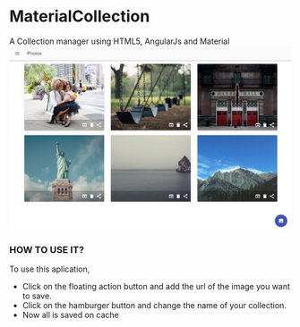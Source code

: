 # MaterialCollection
A Collection manager using HTML5, AngularJs and Material
![screenshot](img.png)

<h3>HOW TO USE IT?</h3>
To use this aplication, 

- Click on the floating action button and add the url of the image you want to save.
- Click on the hamburger button and change the name of your collection.
- Now all is saved on cache

